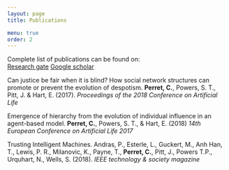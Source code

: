 ```yaml
---
layout: page
title: Publications

menu: true
order: 2
---
```


Complete list of publications can be found on:  
[Research gate](https://www.researchgate.net/profile/Cedric_Perret)
[Google scholar](https://scholar.google.co.uk/citations?user=tWozIw8AAAAJ&hl=en)


Can justice be fair when it is blind? How social network structures can promote or prevent the evolution of despotism. **Perret, C.**, Powers, S. T., Pitt, J. & Hart, E. (2017). *Proceedings of the 2018 Conference on Artificial Life*

Emergence of hierarchy from the evolution of individual influence in an agent-based model. **Perret, C.**, Powers, S. T., & Hart, E. (2018) *14th European Conference on Artificial Life 2017*

Trusting Intelligent Machines. Andras, P., Esterle, L., Guckert, M., Anh Han, T., Lewis, P. R., Milanovic, K., Payne, T., **Perret, C.**, Pitt, J., Powers T.P., Urquhart, N., Wells, S. (2018). *IEEE technology & society magazine*